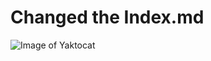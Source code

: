 # 
# 
# 
# 
# 
# Changed the Index.md 
![Image of Yaktocat](https://octodex.github.com/images/yaktocat.png)
